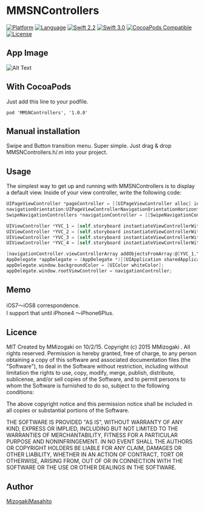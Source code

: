 
# MMSNControllers
[![Platform](http://img.shields.io/badge/platform-ios-blue.svg?style=flat
)](https://developer.apple.com/iphone/index.action)
[![Language](http://img.shields.io/badge/language-Objective–C-brightgreen.svg?style=flat
)](https://developer.apple.com/jp/documentation/)
[![Swift 2.2](https://img.shields.io/badge/Swift-2.2-orange.svg?style=flat)](https://developer.apple.com/swift/)
[![Swift 3.0](https://img.shields.io/badge/Swift-3.0-orange.svg?style=flat)](https://developer.apple.com/swift/)
[![CocoaPods Compatible](https://img.shields.io/cocoapods/v/MMSwitch.svg)](https://img.shields.io/cocoapods/v/MMSwitch.svg)
[![License](http://img.shields.io/badge/license-MIT-lightgrey.svg?style=flat
            )](http://mit-license.org)


## App Image
![Alt Text](https://github.com/MMasahito/SwipViewControllers/blob/master/image.gif)  
 

## With CocoaPods
 Just add this line to your podfile.
 ```
 pod 'MMSNControllers', '1.0.0'
 ```
## Manual installation
 Swipe and Button transition menu.
 Super simple. Just drag & drop MMSNControllers.h/.m into your project.
 
## Usage
 The simplest way to get up and running with MMSNControllers is to display a default view. Inside of your view controller, write  the following code:
 
 ``` objective-c
 UIPageViewController *pageController = [[UIPageViewController alloc] initWithTransitionStyle:UIPageViewControllerTransitionStyleScroll
 navigationOrientation:UIPageViewControllerNavigationOrientationHorizontal options:nil];
 SwipeNavigationControllers *navigationController = [[SwipeNavigationControllers alloc] initWithRootViewController:pageController];
 
 UIViewController *YVC_1 = [self.storyboard instantiateViewControllerWithIdentifier:NSStringFromClass([YouViewController_1 class])];
 UIViewController *YVC_2 = [self.storyboard instantiateViewControllerWithIdentifier:NSStringFromClass([YouViewController_2 class])];
 UIViewController *YVC_3 = [self.storyboard instantiateViewControllerWithIdentifier:NSStringFromClass([YouViewController_3 class])];
 UIViewController *YVC_4 = [self.storyboard instantiateViewControllerWithIdentifier:NSStringFromClass([YouViewController_4 class])];
 
 [navigationController.viewControllerArray addObjectsFromArray:@[YVC_1,YVC_2,YVC_3,YVC_4]];
 AppDelegate *appDelegate = (AppDelegate *)[[UIApplication sharedApplication] delegate];
 appDelegate.window.backgroundColor = [UIColor whiteColor];
 appDelegate.window.rootViewController = navigationController;
 ``` 
 
 
## Memo
iOS7〜iOS8 correspondence.  
I support that until iPhone4 〜iPhone6Plus.  


## Licence

MIT
Created by MMizogaki on 10/2/15.
Copyright (c) 2015 MMizogaki . All rights reserved.
Permission is hereby granted, free of charge, to any person obtaining a copy
of this software and associated documentation files (the "Software"), to deal
in the Software without restriction, including without limitation the rights
to use, copy, modify, merge, publish, distribute, sublicense, and/or sell
copies of the Software, and to permit persons to whom the Software is
furnished to do so, subject to the following conditions:
 
The above copyright notice and this permission notice shall be included in
all copies or substantial portions of the Software.
 
THE SOFTWARE IS PROVIDED "AS IS", WITHOUT WARRANTY OF ANY KIND, EXPRESS OR
IMPLIED, INCLUDING BUT NOT LIMITED TO THE WARRANTIES OF MERCHANTABILITY,
FITNESS FOR A PARTICULAR PURPOSE AND NONINFRINGEMENT. IN NO EVENT SHALL THE
AUTHORS OR COPYRIGHT HOLDERS BE LIABLE FOR ANY CLAIM, DAMAGES OR OTHER
LIABILITY, WHETHER IN AN ACTION OF CONTRACT, TORT OR OTHERWISE, ARISING FROM,
OUT OF OR IN CONNECTION WITH THE SOFTWARE OR THE USE OR OTHER DEALINGS IN
THE SOFTWARE.


## Author

[MizogakiMasahito](https://github.com/MMizogaki)
